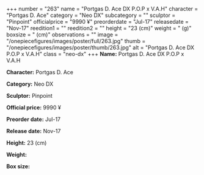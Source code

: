 +++
number = "263"
name = "Portgas D. Ace DX P.O.P x V.A.H"
character = "Portgas D. Ace"
category = "Neo DX"
subcategory = ""
sculptor = "Pinpoint"
officialprice = "9990 ¥"
preorderdate = "Jul-17"
releasedate = "Nov-17"
reedition1 = ""
reedition2 = ""
height = "23 (cm)"
weight = " (g)"
boxsize = " (cm)"
observations = ""
image = "/onepiecefigures/images/poster/full/263.jpg"
thumb = "/onepiecefigures/images/poster/thumb/263.jpg"
alt = "Portgas D. Ace DX P.O.P x V.A.H"
class = "neo-dx"
+++
**Name:** Portgas D. Ace DX P.O.P x V.A.H

**Character:** Portgas D. Ace

**Category:** Neo DX 

**Sculptor:** Pinpoint

**Official price:** 9990 ¥

**Preorder date:** Jul-17

**Release date:** Nov-17

**Height:** 23 (cm)

**Weight:** 

**Box size:** 
